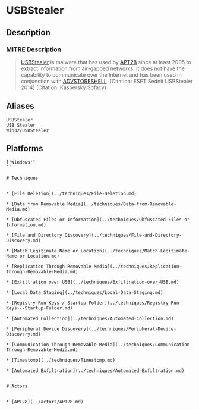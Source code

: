 
# USBStealer

## Description

### MITRE Description

> [USBStealer](https://attack.mitre.org/software/S0136) is malware that has used by [APT28](https://attack.mitre.org/groups/G0007) since at least 2005 to extract information from air-gapped networks. It does not have the capability to communicate over the Internet and has been used in conjunction with [ADVSTORESHELL](https://attack.mitre.org/software/S0045). (Citation: ESET Sednit USBStealer 2014) (Citation: Kaspersky Sofacy)

## Aliases

```
USBStealer
USB Stealer
Win32/USBStealer
```

## Platforms

```
['Windows']
``

# Techniques


* [File Deletion](../techniques/File-Deletion.md)

* [Data from Removable Media](../techniques/Data-from-Removable-Media.md)
    
* [Obfuscated Files or Information](../techniques/Obfuscated-Files-or-Information.md)
    
* [File and Directory Discovery](../techniques/File-and-Directory-Discovery.md)
    
* [Match Legitimate Name or Location](../techniques/Match-Legitimate-Name-or-Location.md)
    
* [Replication Through Removable Media](../techniques/Replication-Through-Removable-Media.md)
    
* [Exfiltration over USB](../techniques/Exfiltration-over-USB.md)
    
* [Local Data Staging](../techniques/Local-Data-Staging.md)
    
* [Registry Run Keys / Startup Folder](../techniques/Registry-Run-Keys---Startup-Folder.md)
    
* [Automated Collection](../techniques/Automated-Collection.md)
    
* [Peripheral Device Discovery](../techniques/Peripheral-Device-Discovery.md)
    
* [Communication Through Removable Media](../techniques/Communication-Through-Removable-Media.md)
    
* [Timestomp](../techniques/Timestomp.md)
    
* [Automated Exfiltration](../techniques/Automated-Exfiltration.md)
    

# Actors


* [APT28](../actors/APT28.md)

